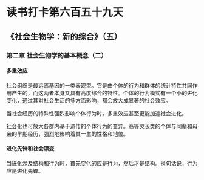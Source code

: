 # 读书打卡第六百五十九天
## 《社会生物学：新的综合》（五）
### 第二章 社会生物学的基本概念（二）
#### 多重效应

社会组织是最远离基因的一类表现型。它是由个体的行为和群体的统计特性共同作用产生的，而这两者本身又具有高度综合的特性。个体的行为模式有一个小的进化变化，通过其对社会生活的多方面影响，都会放大成显著的社会效应。

当社会经历的特殊性强烈影响个体行为时，多重效应甚至更能加速社会进化。

社会化也可放大各群内基于遗传的个体行为的变异。高等灵长类的个体与同辈和母亲的早期经历，强烈地影响着其一生的性格和地位。

#### 进化先锋和社会漂变

当进化涉及结构和行为时，首先变化的应是行为，然后才是结构。换句话说，行为应是进化先锋。

